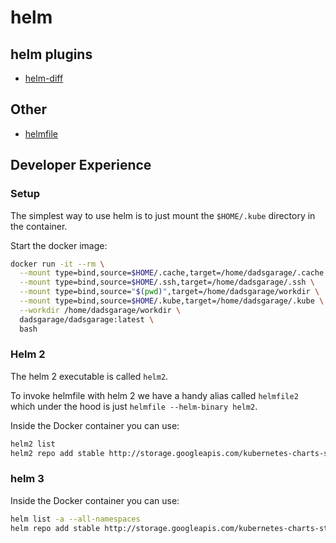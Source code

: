 # helm

## helm plugins

- [helm-diff](https://github.com/databus23/helm-diff)

## Other

- [helmfile](https://github.com/roboll/helmfile)

## Developer Experience

### Setup

The simplest way to use helm is to just mount the `$HOME/.kube` directory in the container.

Start the docker image:

```sh
docker run -it --rm \
  --mount type=bind,source=$HOME/.cache,target=/home/dadsgarage/.cache \
  --mount type=bind,source=$HOME/.ssh,target=/home/dadsgarage/.ssh \
  --mount type=bind,source="$(pwd)",target=/home/dadsgarage/workdir \
  --mount type=bind,source=$HOME/.kube,target=/home/dadsgarage/.kube \
  --workdir /home/dadsgarage/workdir \
  dadsgarage/dadsgarage:latest \
  bash
```

### Helm 2

The helm 2 executable is called `helm2`.

To invoke helmfile with helm 2 we have a handy alias called `helmfile2` which under the hood is just `helmfile --helm-binary helm2`.

Inside the Docker container you can use:

```sh
helm2 list
helm2 repo add stable http://storage.googleapis.com/kubernetes-charts-stable
```

### helm 3

Inside the Docker container you can use:

```sh
helm list -a --all-namespaces
helm repo add stable http://storage.googleapis.com/kubernetes-charts-stable
```
